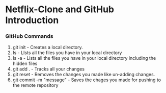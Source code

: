 # Netflix-Clone and GitHub Introduction

### **GitHub Commands**
1. git init - Creates a local directory.
2. ls - LIsts all the files you have in your local directory
3. ls -a - Lists all the files you have in your local directory including the hidden files
4. git add . - Tracks all your changes
5. git reset - Removes the changes you made like un-adding changes.
6. git commit -m "message" - Saves the chages you made for pushing to the remote repository

